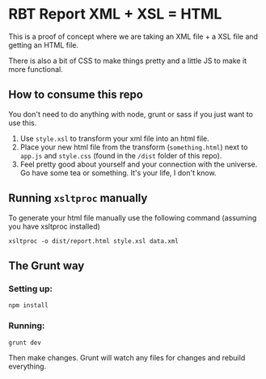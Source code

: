 # RBT Report XML + XSL = HTML

This is a proof of concept where we are taking an XML file + a XSL file and getting an HTML file. 

There is also a bit of CSS to make things pretty and a little JS to make it more functional.

## How to consume this repo

You don't need to do anything with node, grunt or sass if you just want to use this.

1. Use `style.xsl` to transform your xml file into an html file.
2. Place your new html file from the transform (`something.html`) next to `app.js` and `style.css` (found in the `/dist` folder of this repo).  
3. Feel pretty good about yourself and your connection with the universe. Go have some tea or something. It's your life, I don't know.


## Running `xsltproc` manually

To generate your html file manually use the following command (assuming you have xsltproc installed)

```
xsltproc -o dist/report.html style.xsl data.xml
```

## The Grunt way

### Setting up: 

```
npm install
```

### Running:

```
grunt dev
```

Then make changes. Grunt will watch any files for changes and rebuild everything.